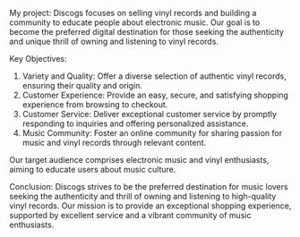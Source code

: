 My project:
Discogs focuses on selling vinyl records and building a community to educate people about electronic music. Our goal is to become the preferred digital destination for those seeking the authenticity and unique thrill of owning and listening to vinyl records.

Key Objectives:
1. Variety and Quality: Offer a diverse selection of authentic vinyl records, ensuring their quality and origin.
2. Customer Experience: Provide an easy, secure, and satisfying shopping experience from browsing to checkout.
3. Customer Service: Deliver exceptional customer service by promptly responding to inquiries and offering personalized assistance.
4. Music Community: Foster an online community for sharing passion for music and vinyl records through relevant content.

Our target audience comprises electronic music and vinyl enthusiasts, aiming to educate users about music culture.

Conclusion:
Discogs strives to be the preferred destination for music lovers seeking the authenticity and thrill of owning and listening to high-quality vinyl records. Our mission is to provide an exceptional shopping experience, supported by excellent service and a vibrant community of music enthusiasts.
